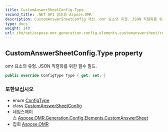 ```yaml
---
title: CustomAnswerSheetConfig.Type
second_title: .NET API 참조용 Aspose.OMR
description: CustomAnswerSheetConfig 재산. omr 요소의 유형. JSON 직렬화를 위한 필수 필드.
type: docs
weight: 140
url: /ko/net/aspose.omr.generation.config.elements.customanswersheet/customanswersheetconfig/type/
---
```

## CustomAnswerSheetConfig.Type property

omr 요소의 유형. JSON 직렬화를 위한 필수 필드.

```csharp
public override ConfigType Type { get; set; }
```

### 또한보십시오

* enum [ConfigType](../../../aspose.omr.generation.config.enums/configtype/)
* class [CustomAnswerSheetConfig](../)
* 네임스페이스 [Aspose.OMR.Generation.Config.Elements.CustomAnswerSheet](../../customanswersheetconfig/)
* 집회 [Aspose.OMR](../../../)



